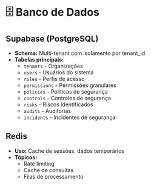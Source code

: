 # 🗄️ Banco de Dados

## Supabase (PostgreSQL)
- **Schema:** Multi-tenant com isolamento por tenant_id
- **Tabelas principais:**
  - `tenants` - Organizações
  - `users` - Usuários do sistema
  - `roles` - Perfis de acesso
  - `permissions` - Permissões granulares
  - `policies` - Políticas de segurança
  - `controls` - Controles de segurança
  - `risks` - Riscos identificados
  - `audits` - Auditorias
  - `incidents` - Incidentes de segurança

## Redis
- **Uso:** Cache de sessões, dados temporários
- **Tópicos:**
  - Rate limiting
  - Cache de consultas
  - Filas de processamento
